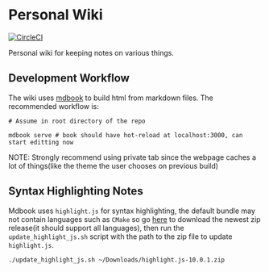# Personal Wiki

[![CircleCI](https://circleci.com/gh/khoitd1997/kd-wiki.svg?style=svg)](https://app.circleci.com/pipelines/github/khoitd1997/kd-wiki)

Personal wiki for keeping notes on various things.

## Development Workflow

The wiki uses [mdbook](1) to build html from markdown files. The recommended workflow is:

```shell
# Assume in root directory of the repo

mdbook serve # book should have hot-reload at localhost:3000, can start editting now
```

NOTE: Strongly recommend using private tab since the webpage caches a lot of things(like the theme the user chooses on previous build)

## Syntax Highlighting Notes

Mdbook uses ```highlight.js``` for syntax highlighting, the default bundle may not contain languages such as ```CMake``` so go [here](2) to download the newest zip release(it should support all languages), then run the ```update_highlight_js.sh``` script with the path to the zip file to update ```highlight.js```.

```shell
./update_highlight_js.sh ~/Downloads/highlight.js-10.0.1.zip
```

[1]: https://github.com/rust-lang/mdBook
[2]: https://github.com/highlightjs/highlight.js/releases
